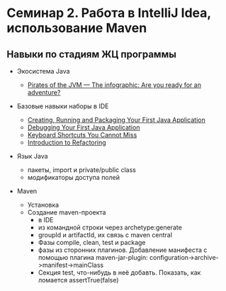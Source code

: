 # Семинар 2. Работа в IntelliJ Idea, использование Maven

## Навыки по стадиям ЖЦ программы

* Экосистема Java
  * [Pirates of the JVM — The infographic: Are you ready for an adventure?](https://jaxenter.com/pirates-of-the-jvm-the-infographic-132524.html)
* Базовые навыки наборы в IDE
  * [Creating, Running and Packaging Your First Java Application](https://www.jetbrains.com/help/idea/creating-running-and-packaging-your-first-java-application.html)
  * [Debugging Your First Java Application](https://www.jetbrains.com/help/idea/debugging-your-first-java-application.html)
  * [Keyboard Shortcuts You Cannot Miss](https://www.jetbrains.com/help/idea/keyboard-shortcuts-you-cannot-miss.html)
  * [Introduction to Refactoring](https://www.jetbrains.com/help/idea/introduction-to-refactoring.html)

* Язык Java
  * пакеты, import и private/public class
  * модификаторы доступа полей
* Maven
  * Установка
  * Создание maven-проекта
    * в IDE
    * из командной строки через archetype:generate
	* groupId и artifactId, их связь с maven central
	* Фазы compile, clean, test и package
	* фазы из сторонних плагинов. Добавление манифеста с помощью плагина maven-jar-plugin: configuration->archive->manifest->mainClass
	* Cекция test, что-нибудь в неё добавть. Показать, как ломается assertTrue(false)
